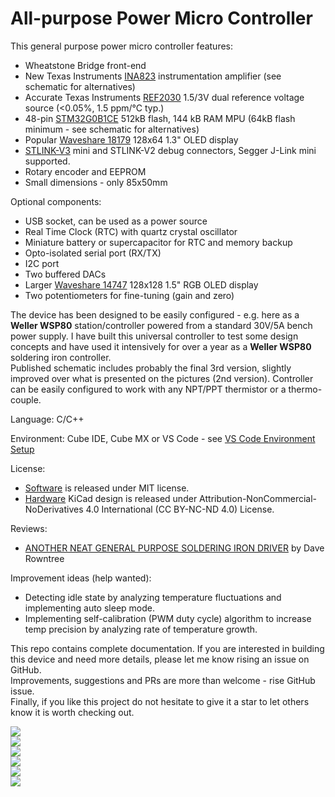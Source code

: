 # All-purpose Power Micro Controller

This general purpose power micro controller features:
* Wheatstone Bridge front-end
* New Texas Instruments [INA823](https://www.ti.com/product/INA823) instrumentation amplifier (see schematic for alternatives)
* Accurate Texas Instruments [REF2030](https://www.ti.com/product/REF2030) 1.5/3V dual reference voltage source (<0.05%, 1.5 ppm/°C typ.)
* 48-pin [STM32G0B1CE](https://www.st.com/en/microcontrollers-microprocessors/stm32g0b1ce.html) 512kB flash, 144 kB RAM MPU (64kB flash minimum - see schematic for alternatives)
* Popular [Waveshare 18179](https://www.waveshare.com/1.3inch-oled-module-c.htm) 128x64 1.3" OLED display
* [STLINK-V3](https://www.st.com/en/development-tools/stlink-v3mini.html) mini and STLINK-V2 debug connectors, Segger J-Link mini supported.
* Rotary encoder and EEPROM  
* Small dimensions - only 85x50mm

Optional components:
* USB socket, can be used as a power source
* Real Time Clock (RTC) with quartz crystal oscillator
* Miniature battery or supercapacitor for RTC and memory backup
* Opto-isolated serial port (RX/TX)
* I2C port
* Two buffered DACs
* Larger [Waveshare 14747](https://www.waveshare.com/1.5inch-rgb-oled-module.htm) 128x128 1.5" RGB OLED display
* Two potentiometers for fine-tuning (gain and zero)

The device has been designed to be easily configured - e.g. here as a **Weller WSP80** station/controller powered from a standard 30V/5A bench power supply. I have built this universal controller to test some design concepts and have used it intensively for over a year as a **Weller WSP80** soldering iron controller.  
Published schematic includes probably the final 3rd version, slightly improved over what is presented on the pictures (2nd version). Controller can be easily configured to work with any NPT/PPT thermistor or a thermo-couple.

Language: C/C++

Environment: Cube IDE, Cube MX or VS Code - see [VS Code Environment Setup](Software/EnvironmentSetup.md)

License:
* [Software](Software) is released under MIT license.
* [Hardware](Hardware) KiCad design is released under Attribution-NonCommercial-NoDerivatives 4.0 International (CC BY-NC-ND 4.0) License.

Reviews:
* [ANOTHER NEAT GENERAL PURPOSE SOLDERING IRON DRIVER](https://hackaday.com/2022/01/31/another-neat-general-purpose-soldering-iron-driver) by Dave Rowntree

Improvement ideas (help wanted):
* Detecting idle state by analyzing temperature fluctuations and implementing auto sleep mode.
* Implementing self-calibration (PWM duty cycle) algorithm to increase temp precision by analyzing rate of temperature growth.

This repo contains complete documentation. If you are interested in building this device and need more details, please let me know rising an issue on GitHub.  
Improvements, suggestions and PRs are more than welcome - rise GitHub issue.  
Finally, if you like this project do not hesitate to give it a star to let others know it is worth checking out.


![](Photos/IMG_3568.JPG)  
![](Photos/IMG_3570.JPG)  
![](Photos/IMG_3573.JPG)  
![](Photos/IMG_3571.JPG)  
![](Photos/Schematic.png)  
![](Photos/Wheatstone_Bridge.png)